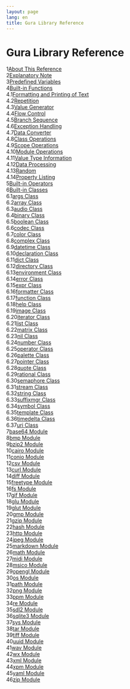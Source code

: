 ```yaml
---
layout: page
lang: en
title: Gura Library Reference
---
```


<h1>Gura Library Reference</h1>

<div><span class="toc-index-1">1</span><a href="chapter-01.html#anchor-1">About This Reference</a></div>
<div><span class="toc-index-1">2</span><a href="chapter-02.html#anchor-2">Explanatory Note</a></div>
<div><span class="toc-index-1">3</span><a href="chapter-03.html#anchor-3">Predefined Variables</a></div>
<div><span class="toc-index-1">4</span><a href="chapter-04.html#anchor-4">Built-in Functions</a></div>
<div><span class="toc-index-2">4.1</span><a href="chapter-04.html#anchor-4-1">Formatting and Printing of Text</a></div>
<div><span class="toc-index-2">4.2</span><a href="chapter-04.html#anchor-4-2">Repetition</a></div>
<div><span class="toc-index-2">4.3</span><a href="chapter-04.html#anchor-4-3">Value Generator</a></div>
<div><span class="toc-index-2">4.4</span><a href="chapter-04.html#anchor-4-4">Flow Control</a></div>
<div><span class="toc-index-2">4.5</span><a href="chapter-04.html#anchor-4-5">Branch Sequence</a></div>
<div><span class="toc-index-2">4.6</span><a href="chapter-04.html#anchor-4-6">Exception Handling</a></div>
<div><span class="toc-index-2">4.7</span><a href="chapter-04.html#anchor-4-7">Data Converter</a></div>
<div><span class="toc-index-2">4.8</span><a href="chapter-04.html#anchor-4-8">Class Operations</a></div>
<div><span class="toc-index-2">4.9</span><a href="chapter-04.html#anchor-4-9">Scope Operations</a></div>
<div><span class="toc-index-2">4.10</span><a href="chapter-04.html#anchor-4-10">Module Operations</a></div>
<div><span class="toc-index-2">4.11</span><a href="chapter-04.html#anchor-4-11">Value Type Information</a></div>
<div><span class="toc-index-2">4.12</span><a href="chapter-04.html#anchor-4-12">Data Processing</a></div>
<div><span class="toc-index-2">4.13</span><a href="chapter-04.html#anchor-4-13">Random</a></div>
<div><span class="toc-index-2">4.14</span><a href="chapter-04.html#anchor-4-14">Property Listing</a></div>
<div><span class="toc-index-1">5</span><a href="chapter-05.html#anchor-5">Built-in Operators</a></div>
<div><span class="toc-index-1">6</span><a href="chapter-06.html#anchor-6">Built-in Classes</a></div>
<div><span class="toc-index-2">6.1</span><a href="chapter-06.html#anchor-6-1">args Class</a></div>
<div><span class="toc-index-2">6.2</span><a href="chapter-06.html#anchor-6-2">array Class</a></div>
<div><span class="toc-index-2">6.3</span><a href="chapter-06.html#anchor-6-3">audio Class</a></div>
<div><span class="toc-index-2">6.4</span><a href="chapter-06.html#anchor-6-4">binary Class</a></div>
<div><span class="toc-index-2">6.5</span><a href="chapter-06.html#anchor-6-5">boolean Class</a></div>
<div><span class="toc-index-2">6.6</span><a href="chapter-06.html#anchor-6-6">codec Class</a></div>
<div><span class="toc-index-2">6.7</span><a href="chapter-06.html#anchor-6-7">color Class</a></div>
<div><span class="toc-index-2">6.8</span><a href="chapter-06.html#anchor-6-8">complex Class</a></div>
<div><span class="toc-index-2">6.9</span><a href="chapter-06.html#anchor-6-9">datetime Class</a></div>
<div><span class="toc-index-2">6.10</span><a href="chapter-06.html#anchor-6-10">declaration Class</a></div>
<div><span class="toc-index-2">6.11</span><a href="chapter-06.html#anchor-6-11">dict Class</a></div>
<div><span class="toc-index-2">6.12</span><a href="chapter-06.html#anchor-6-12">directory Class</a></div>
<div><span class="toc-index-2">6.13</span><a href="chapter-06.html#anchor-6-13">environment Class</a></div>
<div><span class="toc-index-2">6.14</span><a href="chapter-06.html#anchor-6-14">error Class</a></div>
<div><span class="toc-index-2">6.15</span><a href="chapter-06.html#anchor-6-15">expr Class</a></div>
<div><span class="toc-index-2">6.16</span><a href="chapter-06.html#anchor-6-16">formatter Class</a></div>
<div><span class="toc-index-2">6.17</span><a href="chapter-06.html#anchor-6-17">function Class</a></div>
<div><span class="toc-index-2">6.18</span><a href="chapter-06.html#anchor-6-18">help Class</a></div>
<div><span class="toc-index-2">6.19</span><a href="chapter-06.html#anchor-6-19">image Class</a></div>
<div><span class="toc-index-2">6.20</span><a href="chapter-06.html#anchor-6-20">iterator Class</a></div>
<div><span class="toc-index-2">6.21</span><a href="chapter-06.html#anchor-6-21">list Class</a></div>
<div><span class="toc-index-2">6.22</span><a href="chapter-06.html#anchor-6-22">matrix Class</a></div>
<div><span class="toc-index-2">6.23</span><a href="chapter-06.html#anchor-6-23">nil Class</a></div>
<div><span class="toc-index-2">6.24</span><a href="chapter-06.html#anchor-6-24">number Class</a></div>
<div><span class="toc-index-2">6.25</span><a href="chapter-06.html#anchor-6-25">operator Class</a></div>
<div><span class="toc-index-2">6.26</span><a href="chapter-06.html#anchor-6-26">palette Class</a></div>
<div><span class="toc-index-2">6.27</span><a href="chapter-06.html#anchor-6-27">pointer Class</a></div>
<div><span class="toc-index-2">6.28</span><a href="chapter-06.html#anchor-6-28">quote Class</a></div>
<div><span class="toc-index-2">6.29</span><a href="chapter-06.html#anchor-6-29">rational Class</a></div>
<div><span class="toc-index-2">6.30</span><a href="chapter-06.html#anchor-6-30">semaphore Class</a></div>
<div><span class="toc-index-2">6.31</span><a href="chapter-06.html#anchor-6-31">stream Class</a></div>
<div><span class="toc-index-2">6.32</span><a href="chapter-06.html#anchor-6-32">string Class</a></div>
<div><span class="toc-index-2">6.33</span><a href="chapter-06.html#anchor-6-33">suffixmgr Class</a></div>
<div><span class="toc-index-2">6.34</span><a href="chapter-06.html#anchor-6-34">symbol Class</a></div>
<div><span class="toc-index-2">6.35</span><a href="chapter-06.html#anchor-6-35">template Class</a></div>
<div><span class="toc-index-2">6.36</span><a href="chapter-06.html#anchor-6-36">timedelta Class</a></div>
<div><span class="toc-index-2">6.37</span><a href="chapter-06.html#anchor-6-37">uri Class</a></div>
<div><span class="toc-index-1">7</span><a href="chapter-07.html#anchor-7">base64 Module</a></div>
<div><span class="toc-index-1">8</span><a href="chapter-08.html#anchor-8">bmp Module</a></div>
<div><span class="toc-index-1">9</span><a href="chapter-09.html#anchor-9">bzip2 Module</a></div>
<div><span class="toc-index-1">10</span><a href="chapter-10.html#anchor-10">cairo Module</a></div>
<div><span class="toc-index-1">11</span><a href="chapter-11.html#anchor-11">conio Module</a></div>
<div><span class="toc-index-1">12</span><a href="chapter-12.html#anchor-12">csv Module</a></div>
<div><span class="toc-index-1">13</span><a href="chapter-13.html#anchor-13">curl Module</a></div>
<div><span class="toc-index-1">14</span><a href="chapter-14.html#anchor-14">diff Module</a></div>
<div><span class="toc-index-1">15</span><a href="chapter-15.html#anchor-15">freetype Module</a></div>
<div><span class="toc-index-1">16</span><a href="chapter-16.html#anchor-16">fs Module</a></div>
<div><span class="toc-index-1">17</span><a href="chapter-17.html#anchor-17">gif Module</a></div>
<div><span class="toc-index-1">18</span><a href="chapter-18.html#anchor-18">glu Module</a></div>
<div><span class="toc-index-1">19</span><a href="chapter-19.html#anchor-19">glut Module</a></div>
<div><span class="toc-index-1">20</span><a href="chapter-20.html#anchor-20">gmp Module</a></div>
<div><span class="toc-index-1">21</span><a href="chapter-21.html#anchor-21">gzip Module</a></div>
<div><span class="toc-index-1">22</span><a href="chapter-22.html#anchor-22">hash Module</a></div>
<div><span class="toc-index-1">23</span><a href="chapter-23.html#anchor-23">http Module</a></div>
<div><span class="toc-index-1">24</span><a href="chapter-24.html#anchor-24">jpeg Module</a></div>
<div><span class="toc-index-1">25</span><a href="chapter-25.html#anchor-25">markdown Module</a></div>
<div><span class="toc-index-1">26</span><a href="chapter-26.html#anchor-26">math Module</a></div>
<div><span class="toc-index-1">27</span><a href="chapter-27.html#anchor-27">midi Module</a></div>
<div><span class="toc-index-1">28</span><a href="chapter-28.html#anchor-28">msico Module</a></div>
<div><span class="toc-index-1">29</span><a href="chapter-29.html#anchor-29">opengl Module</a></div>
<div><span class="toc-index-1">30</span><a href="chapter-30.html#anchor-30">os Module</a></div>
<div><span class="toc-index-1">31</span><a href="chapter-31.html#anchor-31">path Module</a></div>
<div><span class="toc-index-1">32</span><a href="chapter-32.html#anchor-32">png Module</a></div>
<div><span class="toc-index-1">33</span><a href="chapter-33.html#anchor-33">ppm Module</a></div>
<div><span class="toc-index-1">34</span><a href="chapter-34.html#anchor-34">re Module</a></div>
<div><span class="toc-index-1">35</span><a href="chapter-35.html#anchor-35">sdl2 Module</a></div>
<div><span class="toc-index-1">36</span><a href="chapter-36.html#anchor-36">sqlite3 Module</a></div>
<div><span class="toc-index-1">37</span><a href="chapter-37.html#anchor-37">sys Module</a></div>
<div><span class="toc-index-1">38</span><a href="chapter-38.html#anchor-38">tar Module</a></div>
<div><span class="toc-index-1">39</span><a href="chapter-39.html#anchor-39">tiff Module</a></div>
<div><span class="toc-index-1">40</span><a href="chapter-40.html#anchor-40">uuid Module</a></div>
<div><span class="toc-index-1">41</span><a href="chapter-41.html#anchor-41">wav Module</a></div>
<div><span class="toc-index-1">42</span><a href="chapter-42.html#anchor-42">wx Module</a></div>
<div><span class="toc-index-1">43</span><a href="chapter-43.html#anchor-43">xml Module</a></div>
<div><span class="toc-index-1">44</span><a href="chapter-44.html#anchor-44">xpm Module</a></div>
<div><span class="toc-index-1">45</span><a href="chapter-45.html#anchor-45">yaml Module</a></div>
<div><span class="toc-index-1">46</span><a href="chapter-46.html#anchor-46">zip Module</a></div>
<p />
